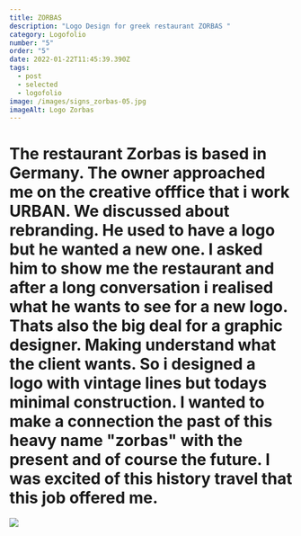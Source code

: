 ```yaml
---
title: ZORBAS
description: "Logo Design for greek restaurant ZORBAS "
category: Logofolio
number: "5"
order: "5"
date: 2022-01-22T11:45:39.390Z
tags:
  - post
  - selected
  - logofolio
image: /images/signs_zorbas-05.jpg
imageAlt: Logo Zorbas
---
```

# The restaurant Zorbas is based in Germany. The owner approached me on the creative offfice that i work URBAN. We discussed about rebranding. He used to have a logo but he wanted a new one. I asked him to show me the restaurant and after a long conversation i realised what he wants to see for a new logo. Thats also the big deal for a graphic designer. Making understand what the client wants. So i designed a logo with vintage lines but todays minimal construction. I wanted to make a connection the past of this heavy name "zorbas" with the present and of course the future. I was excited of this history travel that this job offered me. 

![](/images/signs_zorbas-01.jpg)

![]()